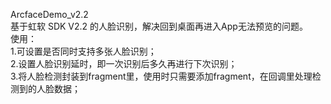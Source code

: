  ArcfaceDemo_v2.2  </br>
基于虹软 SDK V2.2 的人脸识别，解决回到桌面再进入App无法预览的问题。
</br>使用：</br>
1.可设置是否同时支持多张人脸识别；</br>
2.设置人脸识别延时，即一次识别后多久再进行下次识别；</br>
3.将人脸检测封装到fragment里，使用时只需要添加fragment，在回调里处理检测到的人脸数据；</br>
